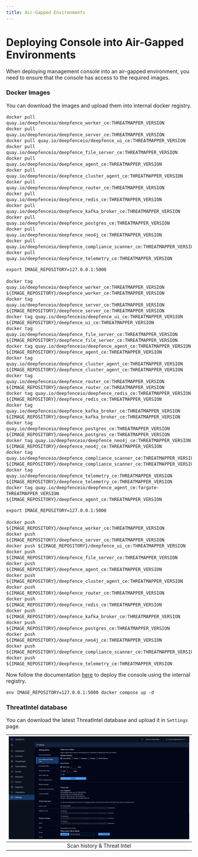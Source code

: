 ```yaml
---
title: Air-Gapped Environments
---
```


# Deploying Console into Air-Gapped Environments

When deploying management console into an air-gapped environment, you need to ensure that the console has access to the required images.

### Docker Images

You can download the images and upload them into internal docker registry.

```shell
docker pull quay.io/deepfenceio/deepfence_worker_ce:THREATMAPPER_VERSION
docker pull quay.io/deepfenceio/deepfence_server_ce:THREATMAPPER_VERSION
docker pull quay.io/deepfenceio/deepfence_ui_ce:THREATMAPPER_VERSION
docker pull quay.io/deepfenceio/deepfence_file_server_ce:THREATMAPPER_VERSION
docker pull quay.io/deepfenceio/deepfence_agent_ce:THREATMAPPER_VERSION
docker pull quay.io/deepfenceio/deepfence_cluster_agent_ce:THREATMAPPER_VERSION
docker pull quay.io/deepfenceio/deepfence_router_ce:THREATMAPPER_VERSION
docker pull quay.io/deepfenceio/deepfence_redis_ce:THREATMAPPER_VERSION
docker pull quay.io/deepfenceio/deepfence_kafka_broker_ce:THREATMAPPER_VERSION
docker pull quay.io/deepfenceio/deepfence_postgres_ce:THREATMAPPER_VERSION
docker pull quay.io/deepfenceio/deepfence_neo4j_ce:THREATMAPPER_VERSION
docker pull quay.io/deepfenceio/deepfence_compliance_scanner_ce:THREATMAPPER_VERSION
docker pull quay.io/deepfenceio/deepfence_telemetry_ce:THREATMAPPER_VERSION
```

```shell
export IMAGE_REPOSITORY=127.0.0.1:5000

docker tag quay.io/deepfenceio/deepfence_worker_ce:THREATMAPPER_VERSION ${IMAGE_REPOSITORY}/deepfence_worker_ce:THREATMAPPER_VERSION
docker tag quay.io/deepfenceio/deepfence_server_ce:THREATMAPPER_VERSION ${IMAGE_REPOSITORY}/deepfence_server_ce:THREATMAPPER_VERSION
docker tag quay.io/deepfenceio/deepfence_ui_ce:THREATMAPPER_VERSION ${IMAGE_REPOSITORY}/deepfence_ui_ce:THREATMAPPER_VERSION
docker tag quay.io/deepfenceio/deepfence_file_server_ce:THREATMAPPER_VERSION ${IMAGE_REPOSITORY}/deepfence_file_server_ce:THREATMAPPER_VERSION
docker tag quay.io/deepfenceio/deepfence_agent_ce:THREATMAPPER_VERSION ${IMAGE_REPOSITORY}/deepfence_agent_ce:THREATMAPPER_VERSION
docker tag quay.io/deepfenceio/deepfence_cluster_agent_ce:THREATMAPPER_VERSION ${IMAGE_REPOSITORY}/deepfence_cluster_agent_ce:THREATMAPPER_VERSION
docker tag quay.io/deepfenceio/deepfence_router_ce:THREATMAPPER_VERSION ${IMAGE_REPOSITORY}/deepfence_router_ce:THREATMAPPER_VERSION
docker tag quay.io/deepfenceio/deepfence_redis_ce:THREATMAPPER_VERSION ${IMAGE_REPOSITORY}/deepfence_redis_ce:THREATMAPPER_VERSION
docker tag quay.io/deepfenceio/deepfence_kafka_broker_ce:THREATMAPPER_VERSION ${IMAGE_REPOSITORY}/deepfence_kafka_broker_ce:THREATMAPPER_VERSION
docker tag quay.io/deepfenceio/deepfence_postgres_ce:THREATMAPPER_VERSION ${IMAGE_REPOSITORY}/deepfence_postgres_ce:THREATMAPPER_VERSION
docker tag quay.io/deepfenceio/deepfence_neo4j_ce:THREATMAPPER_VERSION ${IMAGE_REPOSITORY}/deepfence_neo4j_ce:THREATMAPPER_VERSION
docker tag quay.io/deepfenceio/deepfence_compliance_scanner_ce:THREATMAPPER_VERSION ${IMAGE_REPOSITORY}/deepfence_compliance_scanner_ce:THREATMAPPER_VERSION
docker tag quay.io/deepfenceio/deepfence_telemetry_ce:THREATMAPPER_VERSION ${IMAGE_REPOSITORY}/deepfence_telemetry_ce:THREATMAPPER_VERSION
docker tag quay.io/deepfenceio/deepfence_agent_ce:fargate-THREATMAPPER_VERSION ${IMAGE_REPOSITORY}/deepfence_agent_ce:THREATMAPPER_VERSION
```

```shell
export IMAGE_REPOSITORY=127.0.0.1:5000

docker push ${IMAGE_REPOSITORY}/deepfence_worker_ce:THREATMAPPER_VERSION
docker push ${IMAGE_REPOSITORY}/deepfence_server_ce:THREATMAPPER_VERSION
docker push ${IMAGE_REPOSITORY}/deepfence_ui_ce:THREATMAPPER_VERSION
docker push ${IMAGE_REPOSITORY}/deepfence_file_server_ce:THREATMAPPER_VERSION
docker push ${IMAGE_REPOSITORY}/deepfence_agent_ce:THREATMAPPER_VERSION
docker push ${IMAGE_REPOSITORY}/deepfence_cluster_agent_ce:THREATMAPPER_VERSION
docker push ${IMAGE_REPOSITORY}/deepfence_router_ce:THREATMAPPER_VERSION
docker push ${IMAGE_REPOSITORY}/deepfence_redis_ce:THREATMAPPER_VERSION
docker push ${IMAGE_REPOSITORY}/deepfence_kafka_broker_ce:THREATMAPPER_VERSION
docker push ${IMAGE_REPOSITORY}/deepfence_postgres_ce:THREATMAPPER_VERSION
docker push ${IMAGE_REPOSITORY}/deepfence_neo4j_ce:THREATMAPPER_VERSION
docker push ${IMAGE_REPOSITORY}/deepfence_compliance_scanner_ce:THREATMAPPER_VERSION
docker push ${IMAGE_REPOSITORY}/deepfence_telemetry_ce:THREATMAPPER_VERSION
```

Now follow the documentation [here](docker) to deploy the console using the internal registry.
```shell
env IMAGE_REPOSITORY=127.0.0.1:5000 docker compose up -d
```

### ThreatIntel database

You can download the latest ThreatIntel database and upload it in `Settings` page.

| ![Scan history & Threat Intel](../img/settings-threat-intel.png) |
|:----------------------------------------------------------------:|
|                   Scan history & Threat Intel                    |